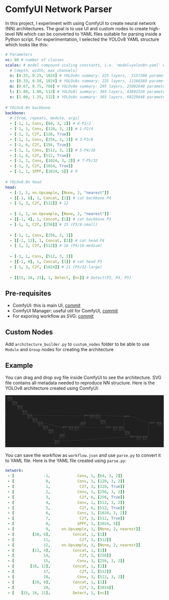 # ComfyUI Network Parser

In this project, I experiment with using ComfyUI to create neural network (NN) architectures. The goal is to use UI and custom nodes to create high-level NN which can be converted to YAML files suitable for parsing inside a Python script. For experimentation, I selected the YOLOv8 YAML structure which looks like this:

```yaml
# Parameters
nc: 80 # number of classes
scales: # model compound scaling constants, i.e. 'model=yolov8n.yaml' will call yolov8.yaml with scale 'n'
  # [depth, width, max_channels]
  n: [0.33, 0.25, 1024] # YOLOv8n summary: 225 layers,  3157200 parameters,  3157184 gradients,   8.9 GFLOPs
  s: [0.33, 0.50, 1024] # YOLOv8s summary: 225 layers, 11166560 parameters, 11166544 gradients,  28.8 GFLOPs
  m: [0.67, 0.75, 768] # YOLOv8m summary: 295 layers, 25902640 parameters, 25902624 gradients,  79.3 GFLOPs
  l: [1.00, 1.00, 512] # YOLOv8l summary: 365 layers, 43691520 parameters, 43691504 gradients, 165.7 GFLOPs
  x: [1.00, 1.25, 512] # YOLOv8x summary: 365 layers, 68229648 parameters, 68229632 gradients, 258.5 GFLOPs

# YOLOv8.0n backbone
backbone:
  # [from, repeats, module, args]
  - [-1, 1, Conv, [64, 3, 2]] # 0-P1/2
  - [-1, 1, Conv, [128, 3, 2]] # 1-P2/4
  - [-1, 3, C2f, [128, True]]
  - [-1, 1, Conv, [256, 3, 2]] # 3-P3/8
  - [-1, 6, C2f, [256, True]]
  - [-1, 1, Conv, [512, 3, 2]] # 5-P4/16
  - [-1, 6, C2f, [512, True]]
  - [-1, 1, Conv, [1024, 3, 2]] # 7-P5/32
  - [-1, 3, C2f, [1024, True]]
  - [-1, 1, SPPF, [1024, 5]] # 9

# YOLOv8.0n head
head:
  - [-1, 1, nn.Upsample, [None, 2, "nearest"]]
  - [[-1, 6], 1, Concat, [1]] # cat backbone P4
  - [-1, 3, C2f, [512]] # 12

  - [-1, 1, nn.Upsample, [None, 2, "nearest"]]
  - [[-1, 4], 1, Concat, [1]] # cat backbone P3
  - [-1, 3, C2f, [256]] # 15 (P3/8-small)

  - [-1, 1, Conv, [256, 3, 2]]
  - [[-1, 12], 1, Concat, [1]] # cat head P4
  - [-1, 3, C2f, [512]] # 18 (P4/16-medium)

  - [-1, 1, Conv, [512, 3, 2]]
  - [[-1, 9], 1, Concat, [1]] # cat head P5
  - [-1, 3, C2f, [1024]] # 21 (P5/32-large)

  - [[15, 18, 21], 1, Detect, [nc]] # Detect(P3, P4, P5)
```

## Pre-requisites

- ComfyUI: this is main UI, [commit](https://github.com/comfyanonymous/ComfyUI/tree/1abf8374ec690972ba512a50eeaa767935536441)
- ComfyUI Manager: useful util for ComfyUI, [commit](https://github.com/ltdrdata/ComfyUI-Manager/tree/7be1a43916aa5987765c021a4e78ca6cee36768c)
- For exporing workflow as SVG: [commit](https://github.com/pythongosssss/ComfyUI-Custom-Scripts/tree/b4a9cebf24b50c4b538945ae86c17a9dc24052a8)

## Custom Nodes

Add `architecture_builder.py` to `custom_nodes` folder to be able to use `Module` and `Group` nodes for creating the architecture

## Example

You can drag and drop svg file inside ComfyUI to see the architecture. SVG file contains all metadata needed to reproduce NN structure. Here is the YOLOv8 architecture created using ComfyUI:

![Architecture](yolov8.svg)

You can save the workflow as `workflow.json` and use `parse.py` to convert it to YAML file. Here is the YAML file created using `parse.py`:

```yaml
network:
 - [             -1,            Conv, 1, [64, 3, 2]]
 - [              0,            Conv, 1, [128, 3, 2]]
 - [              1,             C2f, 3, [128, True]]
 - [              2,            Conv, 1, [256, 3, 2]]
 - [              3,             C2f, 6, [256, True]]
 - [              4,            Conv, 1, [512, 3, 2]]
 - [              5,             C2f, 6, [512, True]]
 - [              6,            Conv, 1, [1024, 3, 2]]
 - [              7,             C2f, 3, [512, True]]
 - [              8,            SPPF, 3, [1024, 5]]
 - [              9,     nn.Upsample, 1, [None, 2, nearest]]
 - [        [10, 6],          Concat, 1, [1]]
 - [             11,             C2f, 3, [512]]
 - [             12,     nn.Upsample, 1, [None, 2, nearest]]
 - [        [13, 4],          Concat, 1, [1]]
 - [             14,             C2f, 3, [256]]
 - [             15,            Conv, 3, [256, 3, 2]]
 - [       [16, 12],          Concat, 1, [1]]
 - [             17,             C2f, 3, [512]]
 - [             18,            Conv, 3, [512, 3, 2]]
 - [        [19, 9],          Concat, 1, [1]]
 - [             20,             C2f, 3, [1024]]
 - [   [15, 18, 21],          Detect, 1, [nc]]
 ```
 